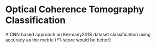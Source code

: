 # Optical Coherence Tomography Classification
A CNN based approach on Kermany2018 dataset classification using accuracy as the metric (F1-score would be better)
